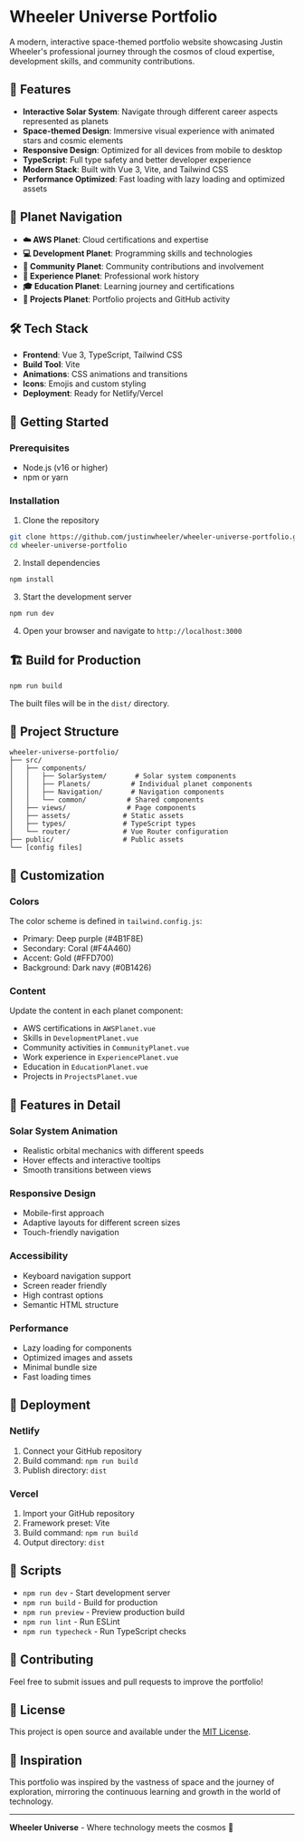 # Wheeler Universe Portfolio

A modern, interactive space-themed portfolio website showcasing Justin Wheeler's professional journey through the cosmos of cloud expertise, development skills, and community contributions.

## 🚀 Features

- **Interactive Solar System**: Navigate through different career aspects represented as planets
- **Space-themed Design**: Immersive visual experience with animated stars and cosmic elements
- **Responsive Design**: Optimized for all devices from mobile to desktop
- **TypeScript**: Full type safety and better developer experience
- **Modern Stack**: Built with Vue 3, Vite, and Tailwind CSS
- **Performance Optimized**: Fast loading with lazy loading and optimized assets

## 🌌 Planet Navigation

- **☁️ AWS Planet**: Cloud certifications and expertise
- **💻 Development Planet**: Programming skills and technologies
- **🤝 Community Planet**: Community contributions and involvement
- **🏢 Experience Planet**: Professional work history
- **🎓 Education Planet**: Learning journey and certifications
- **🚀 Projects Planet**: Portfolio projects and GitHub activity

## 🛠️ Tech Stack

- **Frontend**: Vue 3, TypeScript, Tailwind CSS
- **Build Tool**: Vite
- **Animations**: CSS animations and transitions
- **Icons**: Emojis and custom styling
- **Deployment**: Ready for Netlify/Vercel

## 🚀 Getting Started

### Prerequisites

- Node.js (v16 or higher)
- npm or yarn

### Installation

1. Clone the repository
```bash
git clone https://github.com/justinwheeler/wheeler-universe-portfolio.git
cd wheeler-universe-portfolio
```

2. Install dependencies
```bash
npm install
```

3. Start the development server
```bash
npm run dev
```

4. Open your browser and navigate to `http://localhost:3000`

## 🏗️ Build for Production

```bash
npm run build
```

The built files will be in the `dist/` directory.

## 📁 Project Structure

```
wheeler-universe-portfolio/
├── src/
│   ├── components/
│   │   ├── SolarSystem/       # Solar system components
│   │   ├── Planets/          # Individual planet components
│   │   ├── Navigation/       # Navigation components
│   │   └── common/          # Shared components
│   ├── views/               # Page components
│   ├── assets/             # Static assets
│   ├── types/              # TypeScript types
│   └── router/             # Vue Router configuration
├── public/                 # Public assets
└── [config files]
```

## 🎨 Customization

### Colors
The color scheme is defined in `tailwind.config.js`:
- Primary: Deep purple (#4B1F8E)
- Secondary: Coral (#F4A460)
- Accent: Gold (#FFD700)
- Background: Dark navy (#0B1426)

### Content
Update the content in each planet component:
- AWS certifications in `AWSPlanet.vue`
- Skills in `DevelopmentPlanet.vue`
- Community activities in `CommunityPlanet.vue`
- Work experience in `ExperiencePlanet.vue`
- Education in `EducationPlanet.vue`
- Projects in `ProjectsPlanet.vue`

## 🌟 Features in Detail

### Solar System Animation
- Realistic orbital mechanics with different speeds
- Hover effects and interactive tooltips
- Smooth transitions between views

### Responsive Design
- Mobile-first approach
- Adaptive layouts for different screen sizes
- Touch-friendly navigation

### Accessibility
- Keyboard navigation support
- Screen reader friendly
- High contrast options
- Semantic HTML structure

### Performance
- Lazy loading for components
- Optimized images and assets
- Minimal bundle size
- Fast loading times

## 🚀 Deployment

### Netlify
1. Connect your GitHub repository
2. Build command: `npm run build`
3. Publish directory: `dist`

### Vercel
1. Import your GitHub repository
2. Framework preset: Vite
3. Build command: `npm run build`
4. Output directory: `dist`

## 📝 Scripts

- `npm run dev` - Start development server
- `npm run build` - Build for production
- `npm run preview` - Preview production build
- `npm run lint` - Run ESLint
- `npm run typecheck` - Run TypeScript checks

## 🤝 Contributing

Feel free to submit issues and pull requests to improve the portfolio!

## 📄 License

This project is open source and available under the [MIT License](LICENSE).

## 🌟 Inspiration

This portfolio was inspired by the vastness of space and the journey of exploration, mirroring the continuous learning and growth in the world of technology.

---

**Wheeler Universe** - Where technology meets the cosmos 🌌